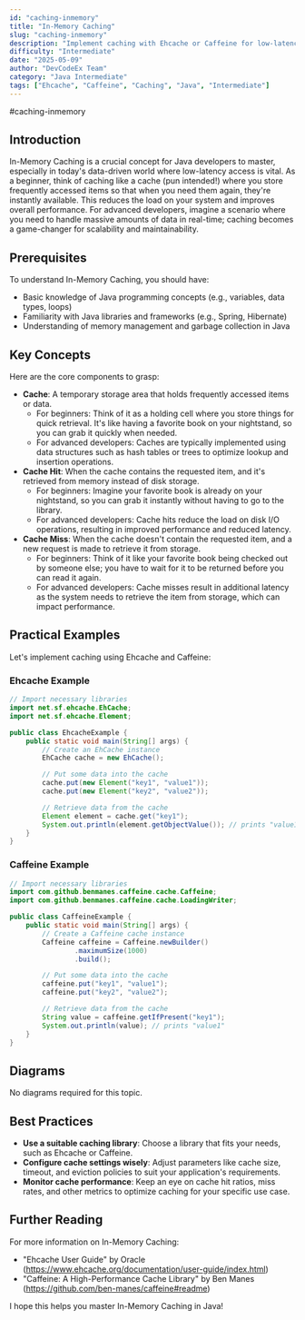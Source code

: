 ```yaml
---
id: "caching-inmemory"
title: "In-Memory Caching"
slug: "caching-inmemory"
description: "Implement caching with Ehcache or Caffeine for low-latency access."
difficulty: "Intermediate"
date: "2025-05-09"
author: "DevCodeEx Team"
category: "Java Intermediate"
tags: ["Ehcache", "Caffeine", "Caching", "Java", "Intermediate"]
---
```


#caching-inmemory
## Introduction
In-Memory Caching is a crucial concept for Java developers to master, especially in today's data-driven world where low-latency access is vital. As a beginner, think of caching like a cache (pun intended!) where you store frequently accessed items so that when you need them again, they're instantly available. This reduces the load on your system and improves overall performance. For advanced developers, imagine a scenario where you need to handle massive amounts of data in real-time; caching becomes a game-changer for scalability and maintainability.

## Prerequisites
To understand In-Memory Caching, you should have:
* Basic knowledge of Java programming concepts (e.g., variables, data types, loops)
* Familiarity with Java libraries and frameworks (e.g., Spring, Hibernate)
* Understanding of memory management and garbage collection in Java

## Key Concepts
Here are the core components to grasp:

* **Cache**: A temporary storage area that holds frequently accessed items or data.
	+ For beginners: Think of it as a holding cell where you store things for quick retrieval. It's like having a favorite book on your nightstand, so you can grab it quickly when needed.
	+ For advanced developers: Caches are typically implemented using data structures such as hash tables or trees to optimize lookup and insertion operations.
* **Cache Hit**: When the cache contains the requested item, and it's retrieved from memory instead of disk storage.
	+ For beginners: Imagine your favorite book is already on your nightstand, so you can grab it instantly without having to go to the library.
	+ For advanced developers: Cache hits reduce the load on disk I/O operations, resulting in improved performance and reduced latency.
* **Cache Miss**: When the cache doesn't contain the requested item, and a new request is made to retrieve it from storage.
	+ For beginners: Think of it like your favorite book being checked out by someone else; you have to wait for it to be returned before you can read it again.
	+ For advanced developers: Cache misses result in additional latency as the system needs to retrieve the item from storage, which can impact performance.

## Practical Examples
Let's implement caching using Ehcache and Caffeine:

### Ehcache Example
```java
// Import necessary libraries
import net.sf.ehcache.EhCache;
import net.sf.ehcache.Element;

public class EhcacheExample {
    public static void main(String[] args) {
        // Create an EhCache instance
        EhCache cache = new EhCache();

        // Put some data into the cache
        cache.put(new Element("key1", "value1"));
        cache.put(new Element("key2", "value2"));

        // Retrieve data from the cache
        Element element = cache.get("key1");
        System.out.println(element.getObjectValue()); // prints "value1"
    }
}
```

### Caffeine Example
```java
// Import necessary libraries
import com.github.benmanes.caffeine.cache.Caffeine;
import com.github.benmanes.caffeine.cache.LoadingWriter;

public class CaffeineExample {
    public static void main(String[] args) {
        // Create a Caffeine cache instance
        Caffeine caffeine = Caffeine.newBuilder()
                .maximumSize(1000)
                .build();

        // Put some data into the cache
        caffeine.put("key1", "value1");
        caffeine.put("key2", "value2");

        // Retrieve data from the cache
        String value = caffeine.getIfPresent("key1");
        System.out.println(value); // prints "value1"
    }
}
```

## Diagrams
No diagrams required for this topic.

## Best Practices

* **Use a suitable caching library**: Choose a library that fits your needs, such as Ehcache or Caffeine.
* **Configure cache settings wisely**: Adjust parameters like cache size, timeout, and eviction policies to suit your application's requirements.
* **Monitor cache performance**: Keep an eye on cache hit ratios, miss rates, and other metrics to optimize caching for your specific use case.

## Further Reading
For more information on In-Memory Caching:

* "Ehcache User Guide" by Oracle (https://www.ehcache.org/documentation/user-guide/index.html)
* "Caffeine: A High-Performance Cache Library" by Ben Manes (https://github.com/ben-manes/caffeine#readme)

I hope this helps you master In-Memory Caching in Java!